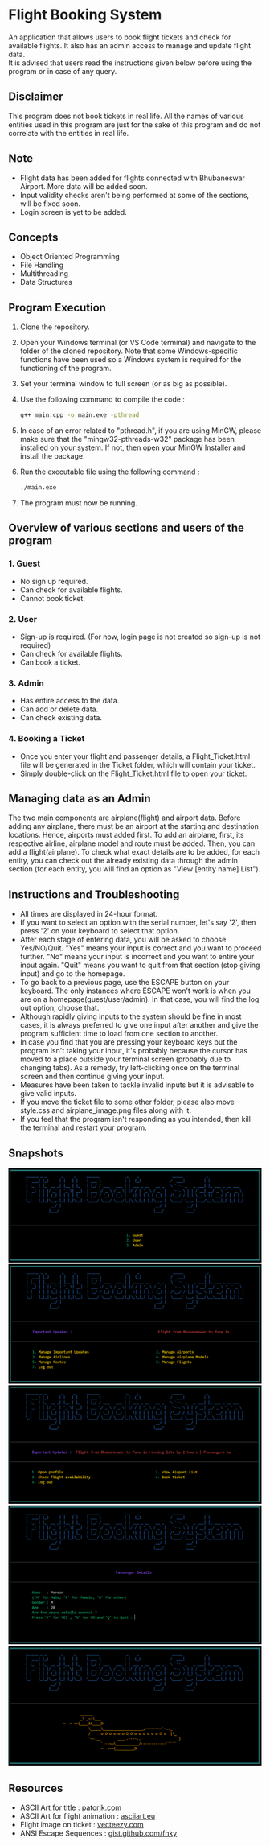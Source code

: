 # Flight Booking System

An application that allows users to book flight tickets and check for available flights. It also has an admin access to manage and update flight data.       
It is advised that users read the instructions given below before using the program or in case of any query.

## Disclaimer

This program does not book tickets in real life. All the names of various entities used in this program are just for the sake of this program and do not correlate with the entities in real life.

## Note

- Flight data has been added for flights connected with Bhubaneswar Airport. More data will be added soon.
- Input validity checks aren't being performed at some of the sections, will be fixed soon.
- Login screen is yet to be added.

## Concepts

- Object Oriented Programming
- File Handling
- Multithreading
- Data Structures

## Program Execution

1. Clone the repository.

2. Open your Windows terminal (or VS Code terminal) and navigate to the folder of the cloned repository. Note that some Windows-specific functions have been used so a Windows system is required for the functioning of the program.

3. Set your terminal window to full screen (or as big as possible).

4. Use the following command to compile the code :

   ```bash
   g++ main.cpp -o main.exe -pthread
   ```

5. In case of an error related to "pthread.h", if you are using MinGW, please make sure that the "mingw32-pthreads-w32" package has been installed on your system. If not, then open your MinGW Installer and install the package.

6. Run the executable file using the following command :

   ```bash
   ./main.exe
   ```

7. The program must now be running.

## Overview of various sections and users of the program

### 1. Guest

- No sign up required.
- Can check for available flights.
- Cannot book ticket.

### 2. User

- Sign-up is required. (For now, login page is not created so sign-up is not required)
- Can check for available flights.
- Can book a ticket.

### 3. Admin

- Has entire access to the data.
- Can add or delete data.
- Can check existing data.

### 4. Booking a Ticket

- Once you enter your flight and passenger details, a Flight_Ticket.html file will be generated in the Ticket folder, which will contain your ticket.
- Simply double-click on the Flight_Ticket.html file to open your ticket. 

## Managing data as an Admin

The two main components are airplane(flight) and airport data. Before adding any airplane, there must be an airport at the starting and destination locations. Hence, airports must added first. To add an airplane, first, its respective airline, airplane model and route must be added. Then, you can add a flight(airplane). To check what exact details are to be added, for each entity, you can check out the already existing data through the admin section (for each entity, you will find an option as "View [entity name] List").

## Instructions and Troubleshooting

- All times are displayed in 24-hour format.
- If you want to select an option with the serial number, let's say '2', then press '2' on your keyboard to select that option.
- After each stage of entering data, you will be asked to choose Yes/NO/Quit. "Yes" means your input is correct and you want to proceed further. "No" means your input is incorrect and you want to entire your input again. "Quit" means you want to quit from that section (stop giving input) and go to the homepage.
- To go back to a previous page, use the ESCAPE button on your keyboard. The only instances where ESCAPE won't work is when you are on a homepage(guest/user/admin). In that case, you will find the log out option, choose that.
- Although rapidly giving inputs to the system should be fine in most cases, it is always preferred to give one input after another and give the program sufficient time to load from one section to another.
- In case you find that you are pressing your keyboard keys but the program isn't taking your input, it's probably because the cursor has moved to a place outside your terminal screen (probably due to changing tabs). As a remedy, try left-clicking once on the terminal screen and then continue giving your input.
- Measures have been taken to tackle invalid inputs but it is advisable to give valid inputs.
- If you move the ticket file to some other folder, please also move style.css and airplane_image.png files along with it.
- If you feel that the program isn't responding as you intended, then kill the terminal and restart your program.

## Snapshots

<img src="README_Images/Home.png" alt="Image not found">

<img src="README_Images/Admin_Home.png" alt="Image not found">

<img src="README_Images/User_Home.png" alt="Image not found">

<img src="README_Images/Passenger_Details.png" alt="Image not found">

<img src="README_Images/Flight.png" alt="Image not found">

## Resources

- ASCII Art for title : [patorjk.com](https://patorjk.com/software/taag/#p=display&f=Graffiti&t=Type%20Something%20)
- ASCII Art for flight animation : [asciiart.eu](https://www.asciiart.eu/vehicles/airplanes)
- Flight image on ticket : [vecteezy.com](https://www.vecteezy.com/png/37277848-flying-airplane-isolated-on-background-3d-rendering-illustration)
- ANSI Escape Sequences : [gist.github.com/fnky](https://gist.github.com/fnky/458719343aabd01cfb17a3a4f7296797)